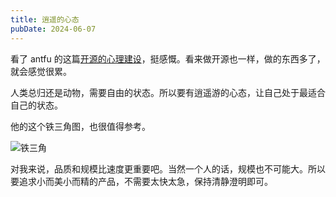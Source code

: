 ```yaml
---
title: 逍遥的心态
pubDate: 2024-06-07
---
```


看了 antfu 的这篇[开源的心理建设]，挺感慨。看来做开源也一样，做的东西多了，就会感觉很累。

人类总归还是动物，需要自由的状态。所以要有逍遥游的心态，让自己处于最适合自己的状态。

他的这个铁三角图，也很值得参考。

![铁三角]

对我来说，品质和规模比速度更重要吧。当然一个人的话，规模也不可能大。所以要追求小而美小而精的产品，不需要太快太急，保持清静澄明即可。

[开源的心理建设]: https://antfu.me/posts/mental-health-oss-zh
[铁三角]: /images/oss-mental-iron-triangle-zh.svg
